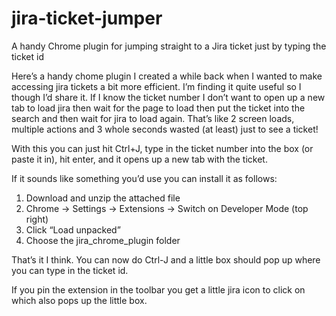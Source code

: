 # jira-ticket-jumper
A handy Chrome plugin for jumping straight to a Jira ticket just by typing the ticket id

Here’s a handy chome plugin I created a while back when I wanted to make accessing jira tickets a bit more efficient. I’m finding it quite useful so I though I’d share it.
If I know the ticket number I don’t want to open up a new tab to load jira then wait for the page to load then put the ticket into the search and then wait for jira to load again. That’s like 2 screen loads, multiple actions and 3 whole seconds wasted (at least) just to see a ticket!
 
With this you can just hit Ctrl+J, type in the ticket number into the box (or paste it in), hit enter, and it opens up a new tab with the ticket.
 
If it sounds like something you’d use you can install it as follows:
 
1. Download and unzip the attached file
1. Chrome -> Settings -> Extensions -> Switch on Developer Mode (top right)
1. Click “Load unpacked”
1. Choose the jira_chrome_plugin folder
 
That’s it I think. You can now do Ctrl-J and a little box should pop up where you can type in the ticket id.
 
If you pin the extension in the toolbar you get a little jira icon to click on which also pops up the little box.
